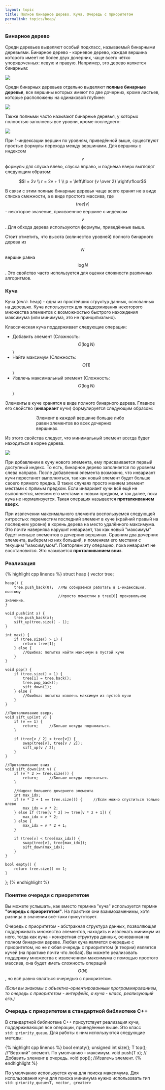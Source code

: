 ```yaml
---
layout: topic
title: Полное бинарное дерево. Куча. Очередь с приоритетом
permalink: topics/heap/
---
```


### Бинарное дерево

Среди деревьев выделяют особый подкласс, называемый бинарными деревьями.
Бинарное дерево - корневое дерево, каждая вершина которого имеет
не более двух дочерних, чаще всего чётко упорядоченных: левую и правую.
Например, это дерево является бинарным:

<img style="display: block; margin: auto" src="/resources/bintree.png" />

Среди бинарных деревьев отдельно выделяют **полные бинарные деревья**, все вершины которых имеют по две дочерних, кроме листьев, которые расположены на
одинаковой глубине:

<img style="display: block; margin: auto" src="/resources/balanced_bintree.png" />

Также полными часто называют бинарные деревья, у которых полностью заполнены все
уровни, кроме последнего:

<img style="display: block; margin: auto" src="/resources/balanced_bintree2.png" />

При 1-индексации вершин по уровням, приведённой выше, существуют простые формулы
перехода между вершинами. Для вершины с индексом $$v$$ формулы для спуска влево,
спуска вправо, и подъёма вверх выглядят следующим образом:

$$l = 2v \\
r = 2v + 1 \\
p = \left\lfloor {v \over 2} \right\rfloor$$

В связи с этим полные бинарные деревья чаще всего хранят не в виде списка
смежности, а в виде простого массива, где $$tree[v]$$ - некоторое значение,
присвоенное вершине с индексом $$v$$. Для обхода дерева используются формулы,
приведённые выше.

Стоит отметить, что высота (количество уровней) полного бинарного дерева из
$$N$$ вершин равна $$\log N$$. Это свойство часто используется для оценки сложности
различных алгоритмов.

### Куча

Куча (*англ.* heap) - одна из простейших структур данных,
основанных на деревьях. Куча используется для поддерживания некоторого множества
элементов с возможностью быстрого нахождения максимума (или минимума, это не
принципиально).

Классическая куча поддерживает следующие операции:


- Добавить элемент (Сложность: $$O(\log N)$$)
- Найти максимум (Сложность: $$O(1)$$)</lI>
- Извлечь максимальный элемент (Сложность: $$O(\log N)$$)


Элементы в куче хранятся в виде полного бинарного дерева. Главное его
свойство (**инвариант** кучи) формулируется следующим образом:

<p style="display: block; margin: auto; width: 60%">
Элемент в каждой вершине больше либо равен элементов во всех дочерних вершинах.


Из этого свойства следует, что минимальный элемент всегда будет находиться
в корне дерева.

<img style="display: block; margin: auto" src="/resources/Max-Heap.png" />

При добавлении в кучу нового элемента, ему присваивается первый доступный
индекс. То есть, бинарное дерево заполняется по уровням слева направо. После
добавления элемента возможно, что инвариант кучи перестанет выполняться, так
как новый элемент будет больше своего прямого предка. В таких случаях просто
меняем элемент местами с прямым предком. Если инвариант кучи всё ещё не
выполняется, меняем его местами с новым предком, и так далее, пока куча не
нормализуется. Такая операция называется **проталкиванием вверх**.

При извлечении максимального элемента воспользуемся следующей хитростью:
переместим последний элемент в куче (крайний правый на последнем уровне) в
корень дерева на место удалённого максимума. Это почти наверняка нарушит
инвариант, так как новый "максимум" будет меньше элементов в дочерних вершинах.
Сравним два дочерних элемента, выберем из них больший, и поменяем его местами
с текущим "максимумом". Повторяем эту операцию, пока инвариант не восстановится.
Это называется **проталкиванием вниз**.

### Реализация

{% highlight cpp linenos %}
struct heap {
    vector<int> tree;

    heap() {
        tree.push_back(0);  //Мы собираемся работать в 1-индексации, поэтому
                            //просто поместим в tree[0] произвольное значение.
    }

    void push(int x) {
        tree.push_back(x);
        sift_up(tree.size() - 1);
    }

    int max() {
        if (tree.size() > 1) {
            return tree[1];
        } else {
            //Ошибка: попытка найти максимум в пустой куче
        }
    }

    void pop() {
        if (tree.size() > 1) {
            tree[1] = tree.back();
            tree.pop_back();
            sift_down(1);
        } else {
            //Ошибка: попытка извлечь максимум из пустой кучи
        }
    }

    //Проталкивание вверх.
    void sift_up(int v) {
        if (v == 1) {
            return;     //Больше некуда подниматься.
        }

        if (tree[v / 2] < tree[v]) {
            swap(tree[v], tree[v / 2]);
            sift_up(v / 2);
        }
    }

    //Проталкивание вниз
    void sift_down(int v) {
        if (v * 2 >= tree.size()) {
            return;     //Больше некуда спускаться.
        }

        //Индекс большего дочернего элемента
        int max_idx;
        if (v * 2 + 1 == tree.size()) {     //Если можно спуститься только влево
            max_idx = v * 2;
        } else if (tree[v * 2] >= tree[v * 2 + 1]) {
            max_idx = v * 2;
        } else {
            max_idx = v * 2 + 1;
        }

        if (tree[v] < tree[max_idx]) {
            swap(tree[v], tree[max_idx]);
            sift_down(max_idx);
        }
    }

    bool empty() {
        return tree.size() == 1;
    }
};
{% endhighlight %}


### Понятие очереди с приоритетом

Вы можете услышать, как вместо термина "куча" используется термин **"очередь
с приоритетом"**. На практике они взаимозаменимы, хотя разница в значении
всё-таки присутствует.

Очередь с приоритетом - абстракная структура данных,
позволяющая поддерживать множество элементов, находить и извлекать минимум из
него, тогда как куча - конкретная структура данных, основанная на полном
бинарном дереве. Любая куча является очередью с приоритетом, но не любая очередь
с приоритетом (в теории) является кучей (на практике почти что любая). Вы можете
реализовать поддержку множества с извлечением максимума с помощью простого массива,
она будет иметь сложность операций $$O(N)$$, но всё равно являться очередью с
приоритетом.

*(Если вы знакомы с объектно-ориентированным программированием, то очередь с
приоритетом - интерфейс, а куча - класс, реализующий его.)*

### Очередь с приоритетом в стандартной библиотеке C++

В стандартной библиотеке C++ присутствует реализация кучи, поддерживающая
все операции, приведённые выше. Это класс <code>std::priority_queue<T></code>.
Для работы с ним используются следующие методы:

{% highlight cpp linenos %}
bool empty();
unsigned int size();
T top();            //"Верхний" элемент. По умолчанию - максимум.
void push(T x);     //Добавить элемент в очередь.
void pop();         //Извлечь элемент.
{% endhighlight %}


По умолчанию используется куча для поиска максимума. Для использования кучи
для поиска минимума нужно использовать тип <code>std::priority_queue<T, vector<T>, greater<T>></code>
